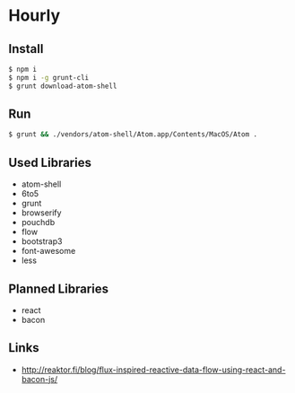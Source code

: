 # Hourly

## Install

```bash
$ npm i
$ npm i -g grunt-cli
$ grunt download-atom-shell
```


## Run

```bash
$ grunt && ./vendors/atom-shell/Atom.app/Contents/MacOS/Atom .
```

## Used Libraries

* atom-shell
* 6to5
* grunt
* browserify
* pouchdb
* flow
* bootstrap3
* font-awesome
* less

## Planned Libraries

* react
* bacon

## Links

* http://reaktor.fi/blog/flux-inspired-reactive-data-flow-using-react-and-bacon-js/
